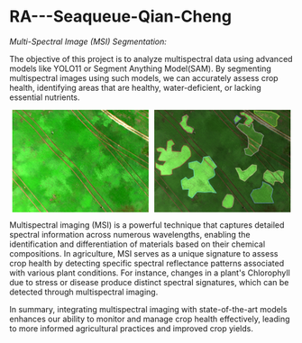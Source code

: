 # RA---Seaqueue-Qian-Cheng

_Multi-Spectral Image (MSI) Segmentation:_

The objective of this project is to analyze multispectral data using advanced models like YOLO11 or Segment Anything Model(SAM). By segmenting multispectral images using such models, we can accurately assess crop health, identifying areas that are healthy, water-deficient, or lacking essential nutrients.​

<div style="display: flex; justify-content: center; align-items: center;">
  <img src="0192_rgb.png" alt="0192_rgb" width="48%" height="48%" style="margin-right: 10px;"/>
  <img src="0192_seg.png" alt="0192_seg" width="48%" height="48%"/>
</div>

Multispectral imaging (MSI) is a powerful technique that captures detailed spectral information across numerous wavelengths, enabling the identification and differentiation of materials based on their chemical compositions. In agriculture, MSI serves as a unique signature to assess crop health by detecting specific spectral reflectance patterns associated with various plant conditions. For instance, changes in a plant's Chlorophyll due to stress or disease produce distinct spectral signatures, which can be detected through multispectral imaging.

In summary, integrating multispectral imaging with state-of-the-art models enhances our ability to monitor and manage crop health effectively, leading to more informed agricultural practices and improved crop yields.
